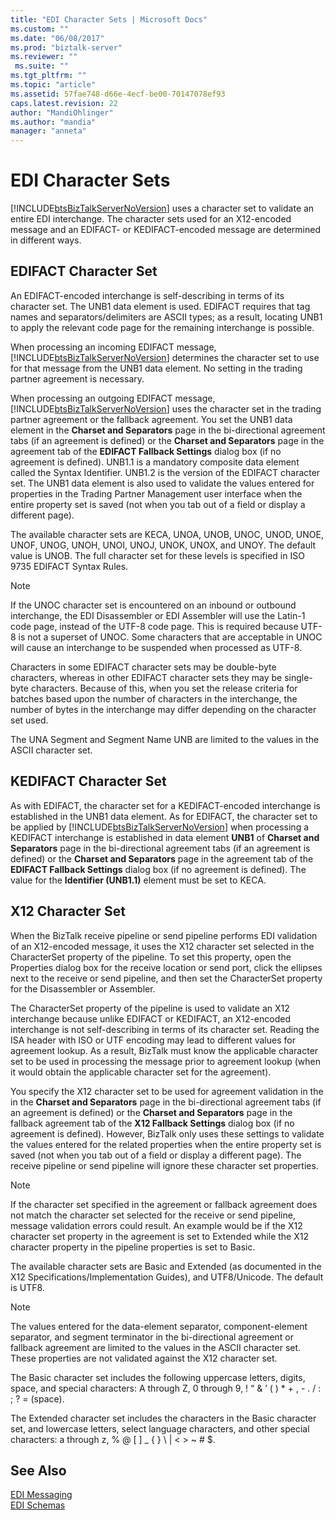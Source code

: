 ```yaml
---
title: "EDI Character Sets | Microsoft Docs"
ms.custom: ""
ms.date: "06/08/2017"
ms.prod: "biztalk-server"
ms.reviewer: ""
 ms.suite: ""
ms.tgt_pltfrm: ""
ms.topic: "article"
ms.assetid: 57fae748-d66e-4ecf-be00-70147078ef93
caps.latest.revision: 22
author: "MandiOhlinger"
ms.author: "mandia"
manager: "anneta"
---
```

# EDI Character Sets
[!INCLUDE[btsBizTalkServerNoVersion](../includes/btsbiztalkservernoversion-md.md)] uses a character set to validate an entire EDI interchange. The character sets used for an X12-encoded message and an EDIFACT- or KEDIFACT-encoded message are determined in different ways.  
  
## EDIFACT Character Set  
 An EDIFACT-encoded interchange is self-describing in terms of its character set. The UNB1 data element is used. EDIFACT requires that tag names and separators/delimiters are ASCII types; as a result, locating UNB1 to apply the relevant code page for the remaining interchange is possible.  
  
 When processing an incoming EDIFACT message, [!INCLUDE[btsBizTalkServerNoVersion](../includes/btsbiztalkservernoversion-md.md)] determines the character set to use for that message from the UNB1 data element. No setting in the trading partner agreement is necessary.  
  
 When processing an outgoing EDIFACT message, [!INCLUDE[btsBizTalkServerNoVersion](../includes/btsbiztalkservernoversion-md.md)] uses the character set in the trading partner agreement or the fallback agreement. You set the UNB1 data element in the **Charset and Separators** page in the bi-directional agreement tabs (if an agreement is defined) or the **Charset and Separators** page in the agreement tab of the **EDIFACT Fallback Settings** dialog box (if no agreement is defined). UNB1.1 is a mandatory composite data element called the Syntax Identifier. UNB1.2 is the version of the EDIFACT character set. The UNB1 data element is also used to validate the values entered for properties in the Trading Partner Management user interface when the entire property set is saved (not when you tab out of a field or display a different page).  
  
 The available character sets are KECA, UNOA, UNOB, UNOC, UNOD, UNOE, UNOF, UNOG, UNOH, UNOI, UNOJ, UNOK, UNOX, and UNOY. The default value is UNOB. The full character set for these levels is specified in ISO 9735 EDIFACT Syntax Rules.  
  
> [!NOTE]
>  If the UNOC character set is encountered on an inbound or outbound interchange, the EDI Disassembler or EDI Assembler will use the Latin-1 code page, instead of the UTF-8 code page. This is required because UTF-8 is not a superset of UNOC. Some characters that are acceptable in UNOC will cause an interchange to be suspended when processed as UTF-8.  
  
 Characters in some EDIFACT character sets may be double-byte characters, whereas in other EDIFACT character sets they may be single-byte characters. Because of this, when you set the release criteria for batches based upon the number of characters in the interchange, the number of bytes in the interchange may differ depending on the character set used.  
  
 The UNA Segment and Segment Name UNB are limited to the values in the ASCII character set.  
  
## KEDIFACT Character Set  
 As with EDIFACT, the character set for a KEDIFACT-encoded interchange is established in the UNB1 data element. As for EDIFACT, the character set to be applied by [!INCLUDE[btsBizTalkServerNoVersion](../includes/btsbiztalkservernoversion-md.md)] when processing a KEDIFACT interchange is established in data element **UNB1** of **Charset and Separators** page in the bi-directional agreement tabs (if an agreement is defined) or the **Charset and Separators** page in the agreement tab of the **EDIFACT Fallback Settings** dialog box (if no agreement is defined). The value for the **Identifier (UNB1.1)** element must be set to KECA.  
  
## X12 Character Set  
 When the BizTalk receive pipeline or send pipeline performs EDI validation of an X12-encoded message, it uses the X12 character set selected in the CharacterSet property of the pipeline. To set this property, open the Properties dialog box for the receive location or send port, click the ellipses next to the receive or send pipeline, and then set the CharacterSet property for the Disassembler or Assembler.  
  
 The CharacterSet property of the pipeline is used to validate an X12 interchange because unlike EDIFACT or KEDIFACT, an X12-encoded interchange is not self-describing in terms of its character set. Reading the ISA header with ISO or UTF encoding may lead to different values for agreement lookup. As a result, BizTalk must know the applicable character set to be used in processing the message prior to agreement lookup (when it would obtain the applicable character set for the agreement).  
  
 You specify the X12 character set to be used for agreement validation in the in the **Charset and Separators** page in the bi-directional agreement tabs (if an agreement is defined) or the **Charset and Separators** page in the fallback agreement tab of the **X12 Fallback Settings** dialog box (if no agreement is defined). However, BizTalk only uses these settings to validate the values entered for the related properties when the entire property set is saved (not when you tab out of a field or display a different page). The receive pipeline or send pipeline will ignore these character set properties.  
  
> [!NOTE]
>  If the character set specified in the agreement or fallback agreement does not match the character set selected for the receive or send pipeline, message validation errors could result. An example would be if the X12 character set property in the agreement is set to Extended while the X12 character property in the pipeline properties is set to Basic.  
  
 The available character sets are Basic and Extended (as documented in the X12 Specifications/Implementation Guides), and UTF8/Unicode. The default is UTF8.  
  
> [!NOTE]
>  The values entered for the data-element separator, component-element separator, and segment terminator in the bi-directional agreement or fallback agreement are limited to the values in the ASCII character set. These properties are not validated against the X12 character set.  
  
 The Basic character set includes the following uppercase letters, digits, space, and special characters: A through Z, 0 through 9, ! “ & ’ ( ) * + , - . / : ; ? = (space).  
  
 The Extended character set includes the characters in the Basic character set, and lowercase letters, select language characters, and other special characters: a through z, % @ [ ] _ { } \ &#124; \< > ~ # $.  
  
## See Also  
 [EDI Messaging](../core/edi-messaging.md)   
 [EDI Schemas](../core/edi-schemas.md)